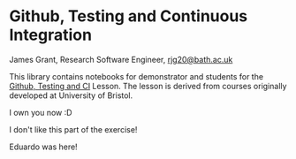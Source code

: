 # Github, Testing and Continuous Integration

James Grant, Research Software Engineer, rjg20@bath.ac.uk

This library contains notebooks for demonstrator and students for the [Github, Testing and CI](https://arc-lessons.github.io/github-testing-ci/00_schedule.html)  Lesson. The lesson is derived from courses originally developed at University of Bristol.

I own you now :D

I don't like this part of the exercise!

Eduardo was here!
